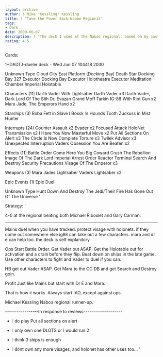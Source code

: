```yaml
---
layout: archive
author: ! Mike "Kessling" Kessling
title: ! "Take the Power Back-Naboo Regional"
tags:
- Dark
date: 2000-06-07
description: ! "The deck I used at the Naboo regional, based on my past HDADTJ decks and gabes and anktopot.Mike Kessling"
rating: 4.5
---
```

Cards: 

'HDADTJ-dueler.deck - Wed Jun 07 104418 2000


Unknown Type
Cloud City East Platform (Docking Bay)
Death Star Docking Bay 327
Executor Docking Bay
Executor Holotheatre
Executor Meditation Chamber
Imperial Holotable

Characters (11)
Darth Vader With Lightsaber
Darth Vader  x3
Darth Vader, Dark Lord Of The Sith
Dr. Evazan
Grand Moff Tarkin
IG-88 With Riot Gun  x2
Mara Jade, The Emperors Hand  x2

Starships (3)
Boba Fett in Slave I
Bossk In Hounds Tooth
Zuckuss in Mist Hunter

Interrupts (24)
Counter Assault  x2
Evader	x2
Focused Attack
HoloNet Transmission  x2
I Have You Now
Masterful Move	x2
Put All Sections On Alert  x3
The Circle Is Now Complete
Torture  x3
Twilek Advisor  x3
Unexpected Interruption
Vaders Obsession
You Are Beaten	x2

Effects (11)
Battle Order
Come Here You Big Coward
Crush The Rebellion
Image Of The Dark Lord
Imperial Arrest Order
Reactor Terminal
Search And Destroy
Security Precautions
Visage Of The Emperor  x3

Weapons (3)
Mara Jades Lightsaber
Vaders Lightsaber  x2

Epic Events (1)
Epic Duel

Unknown Type
Hunt Down And Destroy The Jedi/Their Fire Has Gone Out Of The Universe
'

Strategy: '

4-0 at the regional beating both Michael Riboulet and Gary Carman.

----
Mains duel when you have tracked. protect visage with holonets. if they come out somewhere else ig88 can take out a few characters. mara and dr e can help too. the deck is self explanitory


Ops Start Battle Order. Get Vader out ASAP. Get the Holotable out for activation and a drain before they flip. Beat down on ships in the late game. Use other characters to fight and Vader to duel if you can.

HB get out Vader ASAP. Get Mara to the CC DB and get Search and Destroy goin.

Profit Just like Mains but start with Dr E and Mara.

That is how it works. Always start IAO, except against ops.

Michael Kessling
Naboo regional runner-up.

-----------------In response to reviews--------------------

- I do play Put all sections on alert

- I only own one DLOTS or I would run 2

- I think 3 ships is enough

- I dont own any more visages, and holonet has other uses too... '